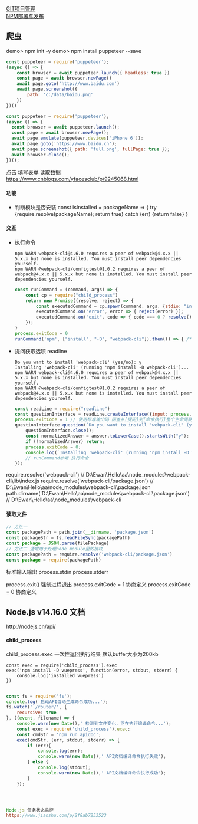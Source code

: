 [GIT项目管理](/tools/git-npm)  
[NPM部署与发布](/tools/git-npm)

## 爬虫
demo> npm init -y
demo> npm install puppeteer --save
```js
const puppeteer = require('puppeteer');
(async () => {
    const browser = await puppeteer.launch({ headless: true })
    const page = await browser.newPage()
    await page.goto('http://www.baidu.com')
    await page.screenshot({
        path: 'c:/data/baidu.png'
    })
})()

const puppeteer = require('puppeteer');
(async () => {
  const browser = await puppeteer.launch();
  const page = await browser.newPage();
  await page.emulate(puppeteer.devices['iPhone 6']);
  await page.goto('https://www.baidu.cn');
  await page.screenshot({ path: 'full.png', fullPage: true });
  await browser.close();
})();
```
点击
填写表单
读取数据
https://www.cnblogs.com/yfacesclub/p/9245068.html

#### 功能
- 判断模块是否安装 const isInstalled = packageName => { try {require.resolve(packageName); return true} catch (err) {return false} }

#### 交互
- 执行命令
    ```
    npm WARN webpack-cli@4.6.0 requires a peer of webpack@4.x.x || 5.x.x but none is installed. You must install peer dependencies yourself.
    npm WARN @webpack-cli/configtest@1.0.2 requires a peer of webpack@4.x.x || 5.x.x but none is installed. You must install peer dependencies yourself.
    ```
    ```js    
    const runCommand = (command, args) => {
        const cp = require("child_process") 
        return new Promise((resolve, reject) => {
            const executedCommand = cp.spawn(command, args, {stdio: "inherit", shell: true});
            executedCommand.on("error", error => { reject(error) });
            executedCommand.on("exit", code => { code === 0 ? resolve() : reject() });
        });
    }
    process.exitCode = 0
    runCommand('npm', ["install", "-D", "webpack-cli"]).then(() => { /*完成*/ }).catch(error => { console.error(error); process.exitCode = 1 });
    ```


- 提问获取选项 readline
    ```
    Do you want to install 'webpack-cli' (yes/no): y
    Installing 'webpack-cli' (running 'npm install -D webpack-cli')...
    npm WARN webpack-cli@4.6.0 requires a peer of webpack@4.x.x || 5.x.x but none is installed. You must install peer dependencies yourself.
    npm WARN @webpack-cli/configtest@1.0.2 requires a peer of webpack@4.x.x || 5.x.x but none is installed. You must install peer dependencies yourself.
    ```
    ```js
    const readLine = require("readline")
    const questionInterface = readLine.createInterface({input: process.stdin, output: process.stderr}) // 创建Readline实例 传入标准输入输出作为数据的输入输出流
    process.exitCode = 1 // 使用标准输出码 函盖从[提问]到[命令执行]整个生命周期
    questionInterface.question(`Do you want to install 'webpack-cli' (yes/no): `, answer => {
		questionInterface.close(); 
		const normalizedAnswer = answer.toLowerCase().startsWith("y");
		if (!normalizedAnswer) return; 
		process.exitCode = 0; 
		console.log(`Installing 'webpack-cli' (running 'npm install -D webpack-cli')...`);
		// runCommand参考 执行命令
	});
    ```
    





require.resolve('webpack-cli')                                         // D:\Ewan\Hello\aa\node_modules\webpack-cli\lib\index.js
require.resolve('webpack-cli/package.json')                            // D:\Ewan\Hello\aa\node_modules\webpack-cli\package.json 
path.dirname('D:\Ewan\Hello\aa\node_modules\webpack-cli\package.json') // D:\Ewan\Hello\aa\node_modules\webpack-cli

#### 读取文件
```js
// 方法一 
const packagePath = path.join(__dirname, 'package.json')
const packageStr = fs.readFileSync(packagePath)
const package = JSON.parse(filePackage)
// 方法二 通常用于处理node_module里的模块
const packagePath = require.resolve('webpack-cli/package.json')
const package = require(packagePath)
```


标准输入输出
process.stdin
process.stderr


process.exit()        强制进程退出
process.exitCode = 1  协商定义
process.exitCode = 0  协商定义



## Node.js v14.16.0 文档
http://nodejs.cn/api/

#### child_process
child_process.exec 一次性返回执行结果 默认buffer大小为200kb
```
const exec = require('child_process').exec
exec('npm install -D vuepress', function(error, stdout, stderr) {
    console.log('installed vuepress')
})
```


```js

const fs = require('fs');
console.log('启动API自动生成命令成功...');
fs.watch('./router/', {
    recursive: true
}, ((event, filename) => {
    console.warn(new Date(),' 检测到文件变化，正在执行编译命令...');
    const exec = require('child_process').exec;
    const cmdStr = 'npm run apidoc';
    exec(cmdStr, (err, stdout, stderr) => {
        if (err){
            console.log(err);
            console.warn(new Date(),' API文档编译命令执行失败');
        } else {
            console.log(stdout);
            console.warn(new Date(),' API文档编译命令执行成功');
        }
    });




Node.js 任务状态监控
https://www.jianshu.com/p/2f8ab7253523
```